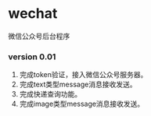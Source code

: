 # wechat
微信公众号后台程序

### version 0.01
1. 完成token验证，接入微信公众号服务器。
2. 完成text类型message消息接收发送。
3. 完成快递查询功能。
4. 完成image类型message消息接收发送。
